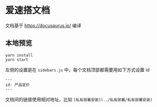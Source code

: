 # 爱速搭文档

文档基于 https://docusaurus.io/ 编译

## 本地预览

```
yarn install
yarn start
```

左侧的设置是在 `sidebars.js` 中，每个文档顶部都需要用如下方式设置 id

```
---
id: 产品定价
---
```

文档间的链接使用相对地址，比如 `[私有部署安装](../私有部署/私有部署安装)`
